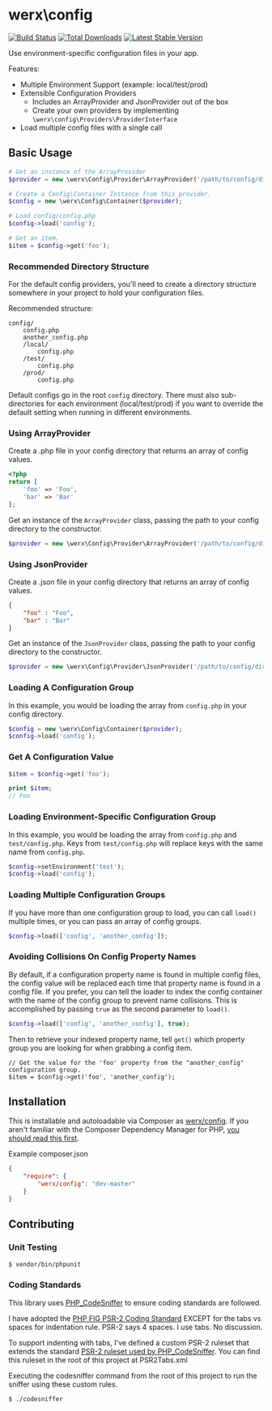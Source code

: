 # werx\config

[![Build Status](https://travis-ci.org/werx/config.png?branch=master)](https://travis-ci.org/werx/config) [![Total Downloads](https://poser.pugx.org/werx/config/downloads.png)](https://packagist.org/packages/werx/config) [![Latest Stable Version](https://poser.pugx.org/werx/config/v/stable.png)](https://packagist.org/packages/werx/config)

Use environment-specific configuration files in your app.

Features:

- Multiple Environment Support (example: local/test/prod)
- Extensible Configuration Providers
    - Includes an ArrayProvider and JsonProvider out of the box
    - Create your own providers by implementing `\werx\config\Providers\ProviderInterface`
- Load multiple config files with a single call

## Basic Usage

```php
# Get an instance of the ArrayProvider
$provider = new \werx\Config\Provider\ArrayProvider('/path/to/config/directory');

# Create a Config\Container Instance from this provider.
$config = new \werx\Config\Container($provider);

# Load config/config.php
$config->load('config');

# Get an item.
$item = $config->get('foo');
```

### Recommended Directory Structure
For the default config providers, you'll need to create a directory structure somewhere in your project to hold your configuration files.

Recommended structure:

```
config/
    config.php
    another_config.php
    /local/
        config.php
    /test/
        config.php
    /prod/
        config.php
```

Default configs go in the root `config` directory. There must also sub-directories for each environment (local/test/prod) if you want to override the default setting when running in different environments.

### Using ArrayProvider
Create a .php file in your config directory that returns an array of config values.

``` php
<?php
return [
	'foo' => 'Foo',
	'bar' => 'Bar'
];
```

Get an instance of the `ArrayProvider` class, passing the path to your config directory to the constructor.

``` php
$provider = new \werx\Config\Provider\ArrayProvider('/path/to/config/directory');
```

### Using JsonProvider
Create a .json file in your config directory that returns an array of config values.

``` json
{
    "foo" : "Foo",
    "bar" : "Bar"
}
```

Get an instance of the `JsonProvider` class, passing the path to your config directory to the constructor.

``` php
$provider = new \werx\Config\Provider\JsonProvider('/path/to/config/directory');
```

### Loading A Configuration Group
In this example, you would be loading the array from `config.php` in your config directory.

```php
$config = new \werx\Config\Container($provider);
$config->load('config');

```

### Get A Configuration Value
```php
$item = $config->get('foo');

print $item;
// Foo
```

### Loading Environment-Specific Configuration Group
In this example, you would be loading the array from `config.php` and `test/config.php`. Keys from `test/config.php` will replace keys with the same name from `config.php`.

```php
$config->setEnvironment('test');
$config->load('config');
```

### Loading Multiple Configuration Groups

If you have more than one configuration group to load, you can call `load()` multiple times, or you can pass an array of config groups.

```php
$config->load(['config', 'another_config']);
```

### Avoiding Collisions On Config Property Names

By default, if a configuration property name is found in multiple config files, the config value will be replaced each time that property name is found in a config file. If you prefer, you can tell the loader to index the config container with the name of the config group to prevent name collisions. This is accomplished by passing `true` as the second parameter to `load()`.

```php
$config->load(['config', 'another_config'], true);
```

Then to retrieve your indexed property name, tell `get()` which property group you are looking for when grabbing a config item.

```
// Get the value for the 'foo' property from the "another_config" configuration group.
$item = $config->get('foo', 'another_config');
```

## Installation
This is installable and autoloadable via Composer as [werx/config](https://packagist.org/packages/werx/config). If you aren't familiar with the Composer Dependency Manager for PHP, [you should read this first](https://getcomposer.org/doc/00-intro.md).

Example composer.json
``` json
{
	"require": {
		"werx/config": "dev-master"
	}
}
```

## Contributing

### Unit Testing

``` bash
$ vendor/bin/phpunit
```

### Coding Standards
This library uses [PHP_CodeSniffer](http://www.squizlabs.com/php-codesniffer) to ensure coding standards are followed.

I have adopted the [PHP FIG PSR-2 Coding Standard](http://www.php-fig.org/psr/psr-2/) EXCEPT for the tabs vs spaces for indentation rule. PSR-2 says 4 spaces. I use tabs. No discussion.

To support indenting with tabs, I've defined a custom PSR-2 ruleset that extends the standard [PSR-2 ruleset used by PHP_CodeSniffer](https://github.com/squizlabs/PHP_CodeSniffer/blob/master/CodeSniffer/Standards/PSR2/ruleset.xml). You can find this ruleset in the root of this project at PSR2Tabs.xml

Executing the codesniffer command from the root of this project to run the sniffer using these custom rules.


	$ ./codesniffer
